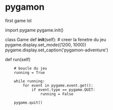 # pygamon



first game lol



































import pygame
pygame.init()

class Game
    def __init__(self):
        # creer la fenetre du jeu
        pygame.display.set_mode((1200, 1000))
        pygame.display.set_caption('pygamon-adventure')

def run(self)

        # boucle du jeu
        running = True

        while running:
            for event in pygame.event.get():
                if event.type == pygame.QUIT:
                    running = False

        pygame.quit()
































